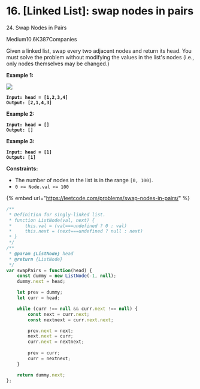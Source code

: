 # 16. \[Linked List]: swap nodes in pairs



24\. Swap Nodes in Pairs

Medium10.6K387Companies

Given a linked list, swap every two adjacent nodes and return its head. You must solve the problem without modifying the values in the list's nodes (i.e., only nodes themselves may be changed.)

&#x20;

**Example 1:**

![](https://assets.leetcode.com/uploads/2020/10/03/swap\_ex1.jpg)

<pre><code><strong>Input: head = [1,2,3,4]
</strong><strong>Output: [2,1,4,3]
</strong></code></pre>

**Example 2:**

<pre><code><strong>Input: head = []
</strong><strong>Output: []
</strong></code></pre>

**Example 3:**

<pre><code><strong>Input: head = [1]
</strong><strong>Output: [1]
</strong></code></pre>

&#x20;

**Constraints:**

* The number of nodes in the list is in the range `[0, 100]`.
* `0 <= Node.val <= 100`



{% embed url="https://leetcode.com/problems/swap-nodes-in-pairs/" %}

```javascript
/**
 * Definition for singly-linked list.
 * function ListNode(val, next) {
 *     this.val = (val===undefined ? 0 : val)
 *     this.next = (next===undefined ? null : next)
 * }
 */
/**
 * @param {ListNode} head
 * @return {ListNode}
 */
var swapPairs = function(head) {
    const dummy = new ListNode(-1, null);
    dummy.next = head;

    let prev = dummy;
    let curr = head;

    while (curr !== null && curr.next !== null) {
        const next = curr.next;
        const nextnext = curr.next.next;

        prev.next = next;
        next.next = curr;
        curr.next = nextnext;
        
        prev = curr;
        curr = nextnext;
    }

    return dummy.next;
};
```










